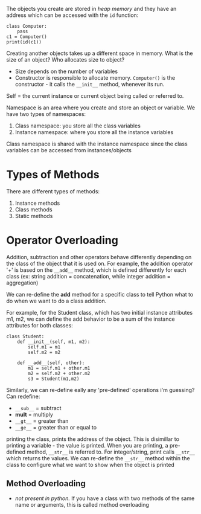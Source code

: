 The objects you create are stored in *heap memory* and they have an address which can be accessed with the `id` function:

```
class Computer:
    pass
c1 = Computer()
print(id(c1))
```

Creating another objects takes up a different space in memory. 
What is the size of an object? Who allocates size to object?

- Size depends on the number of variables
- Constructor is responsible to allocate memory. `Computer()` is the constructor - it calls the `__init__` method, whenever its run. 

Self = the current instance or current object being called or referred to. 

Namespace is an area where you create and store an object or variable. 
We have two types of namespaces:
1. Class namespace: you store all the class variables
2. Instance namespace: where you store all the instance variables

Class namespace is shared with the instance namespace since the class variables can be accessed from instances/objects

# Types of Methods
There are different types of methods:
1. Instance methods
2. Class methods
3. Static methods

# Operator Overloading
Addition, subtraction and other operators behave differently depending on the class of the object that it is used on. 
For example, the addition operator '+' is based on the `__add__` method, which is defined differently for each class (ex: string addition = concatenation, while integer addition = aggregation)

We can re-define the __add__ method for a specific class to tell Python what to do when we want to do a class addition. 

For example, for the Student class, which has two initial instance attributes m1, m2, we can define the add behavior to be a sum of the instance attributes for both classes:
```
class Student:
    def __init__(self, m1, m2):
        self.m1 = m1
        self.m2 = m2
    
    def __add__(self, other):
        m1 = self.m1 + other.m1
        m2 = self.m2 + other.m2
        s3 = Student(m1,m2)
```
Similarly, we can re-define eally any 'pre-defined' operations i'm guessing?
Can redefine:
- `__sub__` = subtract
- __mult__ = multiply
- `__gt__` = greater than
- `__ge__` = greater than or equal to 

printing the class, prints the address of the object. This is disimillar to printing a variable - the value is printed.
When you are printing, a pre-defined method, `__str__` is referred to. For integer/string, print calls `__str__` which returns the values.
We can re-define the `__str__` method within the class to configure what we want to show when the object is printed 

## Method Overloading 
- *not present in python.* 
If you have a class with two methods of the same name or arguments, this is called method overloading